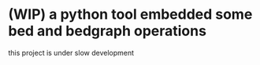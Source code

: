 # (WIP) a python tool embedded some bed and bedgraph operations

this project is under slow development